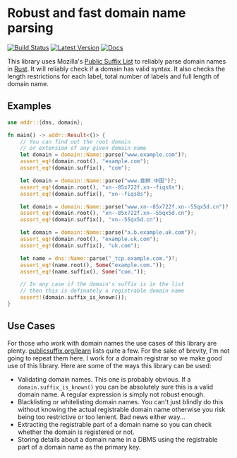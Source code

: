 # Robust and fast domain name parsing

[![Build Status](https://travis-ci.org/addr-rs/addr.svg?branch=main)](https://travis-ci.org/addr-rs/addr) [![Latest Version](https://img.shields.io/crates/v/addr.svg)](https://crates.io/crates/addr) [![Docs](https://docs.rs/addr/badge.svg)](https://docs.rs/addr)

This library uses Mozilla's [Public Suffix List](https://publicsuffix.org) to reliably parse domain names in [Rust](https://www.rust-lang.org). It will reliably check if a domain has valid syntax. It also checks the length restrictions for each label, total number of labels and full length of domain name.

## Examples

```rust
use addr::{dns, domain};

fn main() -> addr::Result<()> {
    // You can find out the root domain
    // or extension of any given domain name
    let domain = domain::Name::parse("www.example.com")?;
    assert_eq!(domain.root(), "example.com");
    assert_eq!(domain.suffix(), "com");

    let domain = domain::Name::parse("www.食狮.中国")?;
    assert_eq!(domain.root(), "xn--85x722f.xn--fiqs8s");
    assert_eq!(domain.suffix(), "xn--fiqs8s");

    let domain = domain::Name::parse("www.xn--85x722f.xn--55qx5d.cn")?;
    assert_eq!(domain.root(), "xn--85x722f.xn--55qx5d.cn");
    assert_eq!(domain.suffix(), "xn--55qx5d.cn");

    let domain = domain::Name::parse("a.b.example.uk.com")?;
    assert_eq!(domain.root(), "example.uk.com");
    assert_eq!(domain.suffix(), "uk.com");

    let name = dns::Name::parse("_tcp.example.com.")?;
    assert_eq!(name.root(), Some("example.com."));
    assert_eq!(name.suffix(), Some("com."));

    // In any case if the domain's suffix is in the list
    // then this is definately a registrable domain name
    assert!(domain.suffix_is_known());
}
```

## Use Cases

For those who work with domain names the use cases of this library are plenty. [publicsuffix.org/learn](https://publicsuffix.org/learn/) lists quite a few. For the sake of brevity, I'm not going to repeat them here. I work for a domain registrar so we make good use of this library. Here are some of the ways this library can be used:

* Validating domain names. This one is probably obvious. If a `domain.suffix_is_known()` you can be absolutely sure this is a valid domain name. A regular expression is simply not robust enough.
* Blacklisting or whitelisting domain names. You can't just blindly do this without knowing the actual registrable domain name otherwise you risk being too restrictive or too lenient. Bad news either way...
* Extracting the registrable part of a domain name so you can check whether the domain is registered or not.
* Storing details about a domain name in a DBMS using the registrable part of a domain name as the primary key.
